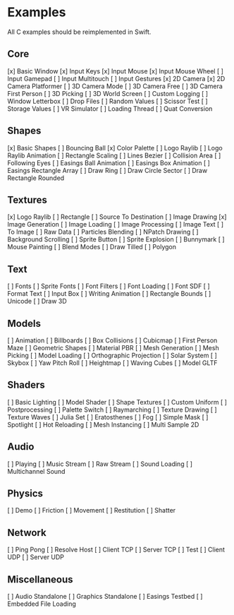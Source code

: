 # Examples

All C examples should be reimplemented in Swift.

## Core

[x] Basic Window
[x] Input Keys
[x] Input Mouse
[x] Input Mouse Wheel
[ ] Input Gamepad
[ ] Input Multitouch
[ ] Input Gestures
[x] 2D Camera
[x] 2D Camera Platformer
[ ] 3D Camera Mode
[ ] 3D Camera Free
[ ] 3D Camera First Person
[ ] 3D Picking
[ ] 3D World Screen
[ ] Custom Logging
[ ] Window Letterbox
[ ] Drop Files
[ ] Random Values
[ ] Scissor Test
[ ] Storage Values
[ ] VR Simulator
[ ] Loading Thread
[ ] Quat Conversion

## Shapes

[x] Basic Shapes
[ ] Bouncing Ball
[x] Color Palette
[ ] Logo Raylib
[ ] Logo Raylib Animation
[ ] Rectangle Scaling
[ ] Lines Bezier
[ ] Collision Area
[ ] Following Eyes
[ ] Easings Ball Animation
[ ] Easings Box Animation
[ ] Easings Rectangle Array
[ ] Draw Ring
[ ] Draw Circle Sector
[ ] Draw Rectangle Rounded

## Textures

[x] Logo Raylib
[ ] Rectangle
[ ] Source To Destination
[ ] Image Drawing
[x] Image Generation
[ ] Image Loading
[ ] Image Processing
[ ] Image Text
[ ] To Image
[ ] Raw Data
[ ] Particles Blending
[ ] NPatch Drawing
[ ] Background Scrolling
[ ] Sprite Button
[ ] Sprite Explosion
[ ] Bunnymark
[ ] Mouse Painting
[ ] Blend Modes
[ ] Draw Tilled
[ ] Polygon

## Text

[ ] Fonts
[ ] Sprite Fonts
[ ] Font Filters
[ ] Font Loading
[ ] Font SDF
[ ] Format Text
[ ] Input Box
[ ] Writing Animation
[ ] Rectangle Bounds
[ ] Unicode
[ ] Draw 3D

## Models

[ ] Animation
[ ] Billboards
[ ] Box Collisions
[ ] Cubicmap
[ ] First Person Maze
[ ] Geometric Shapes
[ ] Material PBR
[ ] Mesh Generation
[ ] Mesh Picking
[ ] Model Loading
[ ] Orthographic Projection
[ ] Solar System
[ ] Skybox
[ ] Yaw Pitch Roll
[ ] Heightmap
[ ] Waving Cubes
[ ] Model GLTF

## Shaders

[ ] Basic Lighting
[ ] Model Shader
[ ] Shape Textures
[ ] Custom Uniform
[ ] Postprocessing
[ ] Palette Switch
[ ] Raymarching
[ ] Texture Drawing
[ ] Texture Waves
[ ] Julia Set
[ ] Eratosthenes
[ ] Fog
[ ] Simple Mask
[ ] Spotlight
[ ] Hot Reloading
[ ] Mesh Instancing
[ ] Multi Sample 2D

## Audio

[ ] Playing
[ ] Music Stream
[ ] Raw Stream
[ ] Sound Loading
[ ] Multichannel Sound

## Physics

[ ] Demo
[ ] Friction
[ ] Movement
[ ] Restitution
[ ] Shatter

## Network

[ ] Ping Pong
[ ] Resolve Host
[ ] Client TCP
[ ] Server TCP
[ ] Test
[ ] Client UDP
[ ] Server UDP

## Miscellaneous

[ ] Audio Standalone
[ ] Graphics Standalone
[ ] Easings Testbed
[ ] Embedded File Loading
